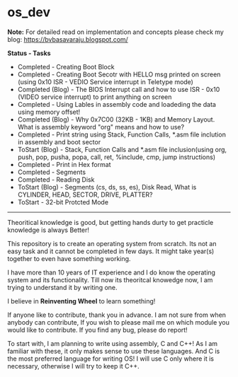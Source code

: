 # os_dev

**Note:** For detailed read on implementation and concepts please check my blog: https://bvbasavaraju.blogspot.com/

**Status    -   Tasks**

* Completed         -   Creating Boot Block
* Completed         -   Creating Boot Secotr with HELLO msg printed on screen (using 0x10 ISR - VEDIO Service interrupt in Teletype mode)
* Completed (Blog)  -   The BIOS Interrupt call and how to use ISR - 0x10 (VIDEO service interrupt) to print anything on screen
* Completed         -   Using Lables in assembly code and loadeding the data using memory offset!
* Completed (Blog)  -   Why 0x7C00 (32KB - 1KB) and Memory Layout. What is assembly keyword "org" means and how to use?
* Completed         -   Print string using Stack, Function Calls, *.asm file inclution in assembly and boot sector
* ToStart   (Blog)  -   Stack, Function Calls and *.asm file inclusion(using org, push, pop, pusha, popa, call, ret, %include, cmp, jump instructions)
* Completed         -   Print in Hex format
* Completed	        -   Segments
* Completed	        -   Reading Disk
* ToStart   (Blog)  -   Segments (cs, ds, ss, es), Disk Read, What is CYLINDER, HEAD, SECTOR, DRIVE, PLATTER?
* ToStart           -   32-bit Protcted Mode

-------------------------------------------------------------------------------------------------------------------------

Theoritical knowledge is good, but getting hands durty to get practicle knowledge is always Better!

This repository is to create an operating system from scratch. Its not an easy task and it cannot be completed in few days. It might take year(s) together to even have something working. 

I have more than 10 years of IT experience and I do know the operating system and its functionality. Till now its theoritcal knowedge now, I am trying to understand it by writing one.

I believe in **Reinventing Wheel** to learn something!

If anyone like to contribute, thank you in advance. I am not sure from when anybody can contribute, If you wish to please mail me on which module you would like to contribute.
If you find any bug, please do report!

To start with, I am planning to write using assembly, C and C++! As I am familiar with these, it only makes sense to use these languages. And C is the most preferred language for writing OS! I will use C only where it is necessary, otherwise I will try to keep it C++.
